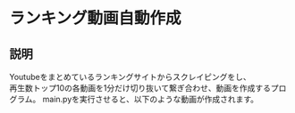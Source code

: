 # ランキング動画自動作成

## 説明
Youtubeをまとめているランキングサイトからスクレイピングをし、  
再生数トップ10の各動画を1分だけ切り抜いて繋ぎ合わせ、動画を作成するプログラム。 
main.pyを実行させると、以下のような動画が作成されます。
